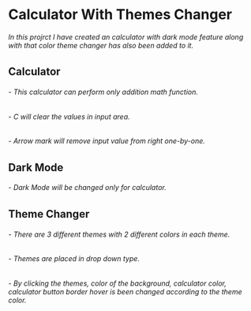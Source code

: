 # Calculator With Themes Changer

###### In this projrct I have created an calculator with dark mode feature along with that color theme changer has also  been added to it.

## Calculator
###### - This calculator can perform only addition math function.
###### - C will clear the values in input area.
###### - Arrow mark will remove input value from right one-by-one.

## Dark Mode
###### -  Dark Mode will be changed only for calculator.

## Theme Changer
###### - There are 3 different themes with 2 different colors in each theme.
###### - Themes are placed in drop down type.
###### - By clicking the themes, color of the background, calculator color, calculator button border hover is been changed according to the theme color.